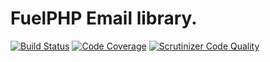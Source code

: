 # FuelPHP Email library.

[![Build Status](https://travis-ci.org/fuelphp/email.png?branch=master)](https://travis-ci.org/fuelphp/email)
[![Code Coverage](https://scrutinizer-ci.com/g/fuelphp/email/badges/coverage.png?b=master)](https://scrutinizer-ci.com/g/fuelphp/email/?branch=master)
[![Scrutinizer Code Quality](https://scrutinizer-ci.com/g/fuelphp/email/badges/quality-score.png?b=master)](https://scrutinizer-ci.com/g/fuelphp/email/?branch=master)
